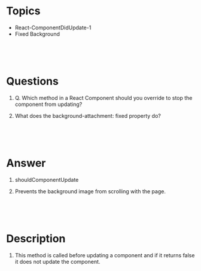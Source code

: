 # Topics

- React-ComponentDidUpdate-1
- Fixed Background

&nbsp;

&nbsp;

# Questions

1. Q. Which method in a React Component should you override to stop the component from updating?

2. What does the background-attachment: fixed property do?

&nbsp;

&nbsp;

# Answer

1. shouldComponentUpdate

2. Prevents the background image from scrolling with the page.

&nbsp;

&nbsp;

# Description

1. This method is called before updating a component and if it returns false it does not update the component.
